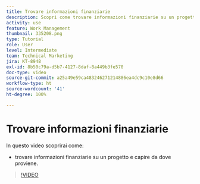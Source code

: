 ```yaml
---
title: Trovare informazioni finanziarie
description: Scopri come trovare informazioni finanziarie su un progetto e capire da dove provengono.
activity: use
feature: Work Management
thumbnail: 335208.png
type: Tutorial
role: User
level: Intermediate
team: Technical Marketing
jira: KT-8948
exl-id: 8b50c79a-d5b7-4127-8daf-8a449b3fe570
doc-type: video
source-git-commit: a25a49e59ca483246271214886ea4dc9c10e8d66
workflow-type: ht
source-wordcount: '41'
ht-degree: 100%

---
```


# Trovare informazioni finanziarie

In questo video scoprirai come:

* trovare informazioni finanziarie su un progetto e capire da dove proviene.

>[!VIDEO](https://video.tv.adobe.com/v/335208/?quality=12&learn=on)
